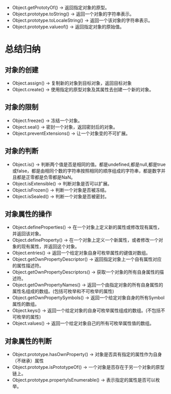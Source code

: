 



* Object.getPrototyOf() -> 返回指定对象的原型。
* Object.prototype.toString() -> 返回一个对象的字符串表示。
* Object.prototype.toLocaleString() -> 返回一个该对象的字符串表示。
* Object.prototype.valueof() -> 返回指定对象的原始值。




# 总结归纳

## 对象的创建
* Object.assign() -> 复制新的对象到目标对象，返回目标对象
* Object.create() -> 使用指定的原型对象及其属性去创建一个新的对象。

## 对象的限制
* Object.freeze() -> 冻结一个对象。
* Object.seal() -> 密封一个对象，返回密封后的对象。
* Object.preventExtensions() -> 让一个对象变的不可扩展。

## 对象的判断
* Object.is() -> 判断两个值是否是相同的值。都是undefined,都是null,都是true或false，都是由相同个数的字符串按照相同的顺序组成的字符串，都是数字并且都是正零都是负零都是NaN。
* Object.isExtensible() -> 判断对象是否可以扩展。
* Object.isFrozen() -> 判断一个对象是否被冻结。
* Object.isSealed() -> 判断一个对象是否被密封。

## 对象属性的操作
* Object.defineProperties() -> 在一个对象上定义新的属性或修改现有属性， 并返回该对象。
* Object.defineProperty() -> 在一个对象上定义一个新属性，或者修改一个对象的现有属性，并返回这个对象。
* Object.entries() -> 返回一个给定对象自身可枚举属性的键值对数组。
* Object.getOwnPropertyDescriptor() -> 返回指定对象上一个自有属性对应的属性描述符。
* Object.getOwnPropertyDescriptors() -> 获取一个对象的所有自身属性的描述符。
* Object.getOwnPropertyNames() -> 返回一个由指定对象的所有自身属性的属性名组成的数组。(包括可枚举和不可枚举的属性)
* Object.getOwnPropertySymbols() -> 返回一个给定对象自身的所有Symbol属性的数组。
* Object.keys() -> 返回一个给定对象的自身可枚举属性组成的数组。(不包括不可枚举的属性)
* Object.values() -> 返回一个给定对象自己的所有可枚举属性值的数组。

## 对象属性的判断
* Object.prototype.hasOwnProperty() -> 对象是否具有指定的属性作为自身（不继承）属性
* Object.prototype.isPrototypeOf() -> 一个对象是否存在于另一个对象的原型链上。
* Object.prototype.propertyIsEnumerable() -> 表示指定的属性是否可以枚举。